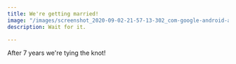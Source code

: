 ```yaml
---
title: We're getting married!
image: "/images/screenshot_2020-09-02-21-57-13-302_com-google-android-apps-photos.jpg"
description: Wait for it.

---
```

After 7 years we're tying the knot!